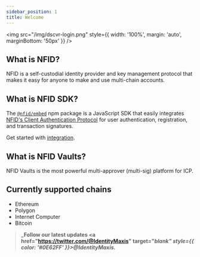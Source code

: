 ```yaml
---
sidebar_position: 1
title: Welcome
---
```


<img src="/img/dscvr-login.png" style={{ width: '100%', margin: 'auto', marginBottom: '50px' }} />

## What is NFID?

NFID is a self-custodial identity provider and key management protocol that makes it easy for anyone to make and use multi-chain accounts.

## What is NFID SDK?

The [`@nfid/embed`](https://www.npmjs.com/package/@nfid/embed) npm package is a JavaScript SDK that easily integrates [NFID's Client Authentication Protocol](./how-it-works/auth-protocol) for user authentication, registration, and transaction signatures.

Get started with [integration](./integration/quickstart).

## What is NFID Vaults?

NFID Vaults is the most powerful multi-approver (multi-sig) platform for ICP.

## Currently supported chains

- Ethereum
- Polygon
- Internet Computer
- Bitcoin

> **_Follow our latest updates <a href="https://twitter.com/@IdentityMaxis" target="_blank" style={{ color: '#0E62FF' }}>@IdentityMaxis</a>._**
